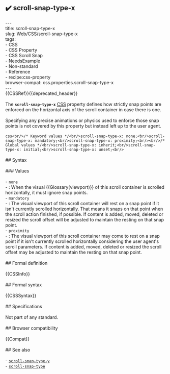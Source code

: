 ## ✔️ scroll-snap-type-x 
 ---<br/>title: scroll-snap-type-x<br/>slug: Web/CSS/scroll-snap-type-x<br/>tags:<br/>  - CSS<br/>  - CSS Property<br/>  - CSS Scroll Snap<br/>  - NeedsExample<br/>  - Non-standard<br/>  - Reference<br/>  - recipe:css-property<br/>browser-compat: css.properties.scroll-snap-type-x<br/>---<br/>{{CSSRef}}{{deprecated_header}}<br/><br/>The **`scroll-snap-type-x`** [CSS](/en-US/docs/Web/CSS) property defines how strictly snap points are enforced on the horizontal axis of the scroll container in case there is one.<br/><br/>Specifying any precise animations or physics used to enforce those snap points is not covered by this property but instead left up to the user agent.<br/><br/>```css<br/>/* Keyword values */<br/>scroll-snap-type-x: none;<br/>scroll-snap-type-x: mandatory;<br/>scroll-snap-type-x: proximity;<br/><br/>/* Global values */<br/>scroll-snap-type-x: inherit;<br/>scroll-snap-type-x: initial;<br/>scroll-snap-type-x: unset;<br/>```<br/><br/>## Syntax<br/><br/>### Values<br/><br/>- `none`<br/>  - : When the visual {{Glossary(viewport)}} of this scroll container is scrolled horizontally, it must ignore snap points.<br/>- `mandatory`<br/>  - : The visual viewport of this scroll container will rest on a snap point if it isn't currently scrolled horizontally. That means it snaps on that point when the scroll action finished, if possible. If content is added, moved, deleted or resized the scroll offset will be adjusted to maintain the resting on that snap point.<br/>- `proximity`<br/>  - : The visual viewport of this scroll container may come to rest on a snap point if it isn't currently scrolled horizontally considering the user agent's scroll parameters. If content is added, moved, deleted or resized the scroll offset may be adjusted to maintain the resting on that snap point.<br/><br/>## Formal definition<br/><br/>{{CSSInfo}}<br/><br/>## Formal syntax<br/><br/>{{CSSSyntax}}<br/><br/>## Specifications<br/><br/>Not part of any standard.<br/><br/>## Browser compatibility<br/><br/>{{Compat}}<br/><br/>## See also<br/><br/>- [`scroll-snap-type-y`](/en-US/docs/Web/CSS/scroll-snap-type-y)<br/>- [`scroll-snap-type`](/en-US/docs/Web/CSS/scroll-snap-type)<br/>